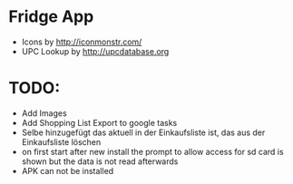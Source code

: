 # Fridge App
 - Icons by http://iconmonstr.com/
 - UPC Lookup by http://upcdatabase.org

# TODO:
 - Add Images
 - Add Shopping List Export to google tasks
 - Selbe hinzugefügt das aktuell in der Einkaufsliste ist, das aus der Einkaufsliste löschen
 - on first start after new install the prompt to allow access for sd card is shown but the data is not read afterwards
 - APK can not be installed 